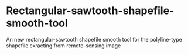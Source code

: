 # Rectangular-sawtooth-shapefile-smooth-tool
An new rectangular-sawtooth shapefile smooth tool for the polyline-type shapefile exracting from remote-sensing image
